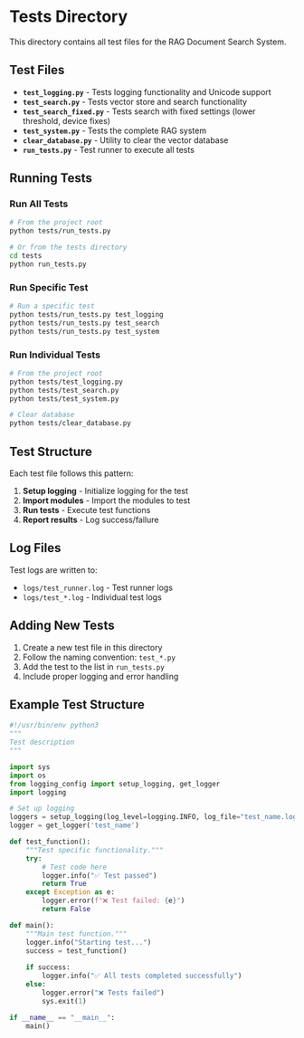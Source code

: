 # Tests Directory

This directory contains all test files for the RAG Document Search System.

## Test Files

- **`test_logging.py`** - Tests logging functionality and Unicode support
- **`test_search.py`** - Tests vector store and search functionality
- **`test_search_fixed.py`** - Tests search with fixed settings (lower threshold, device fixes)
- **`test_system.py`** - Tests the complete RAG system
- **`clear_database.py`** - Utility to clear the vector database
- **`run_tests.py`** - Test runner to execute all tests

## Running Tests

### Run All Tests
```bash
# From the project root
python tests/run_tests.py

# Or from the tests directory
cd tests
python run_tests.py
```

### Run Specific Test
```bash
# Run a specific test
python tests/run_tests.py test_logging
python tests/run_tests.py test_search
python tests/run_tests.py test_system
```

### Run Individual Tests
```bash
# From the project root
python tests/test_logging.py
python tests/test_search.py
python tests/test_system.py

# Clear database
python tests/clear_database.py
```

## Test Structure

Each test file follows this pattern:
1. **Setup logging** - Initialize logging for the test
2. **Import modules** - Import the modules to test
3. **Run tests** - Execute test functions
4. **Report results** - Log success/failure

## Log Files

Test logs are written to:
- `logs/test_runner.log` - Test runner logs
- `logs/test_*.log` - Individual test logs

## Adding New Tests

1. Create a new test file in this directory
2. Follow the naming convention: `test_*.py`
3. Add the test to the list in `run_tests.py`
4. Include proper logging and error handling

## Example Test Structure

```python
#!/usr/bin/env python3
"""
Test description
"""

import sys
import os
from logging_config import setup_logging, get_logger
import logging

# Set up logging
loggers = setup_logging(log_level=logging.INFO, log_file="test_name.log")
logger = get_logger('test_name')

def test_function():
    """Test specific functionality."""
    try:
        # Test code here
        logger.info("✅ Test passed")
        return True
    except Exception as e:
        logger.error(f"❌ Test failed: {e}")
        return False

def main():
    """Main test function."""
    logger.info("Starting test...")
    success = test_function()
    
    if success:
        logger.info("✅ All tests completed successfully")
    else:
        logger.error("❌ Tests failed")
        sys.exit(1)

if __name__ == "__main__":
    main()
``` 